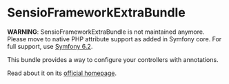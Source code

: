 SensioFrameworkExtraBundle
==========================

**WARNING**: SensioFrameworkExtraBundle is not maintained anymore.
Please move to native PHP attribute support as added in Symfony core.
For full support, use [Symfony 6.2](https://symfony.com/blog/new-in-symfony-6-2-built-in-cache-security-template-and-doctrine-attributes).

This bundle provides a way to configure your controllers with annotations.

Read about it on its [official homepage](http://symfony.com/doc/current/bundles/SensioFrameworkExtraBundle/index.html).
